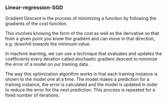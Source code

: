 ### Linear-regression-SGD

Gradient Descent is the process of minimizing a function by following the gradients of the cost function.

This involves knowing the form of the cost as well as the derivative so that from a given point you know the gradient and can move in that direction, e.g. downhill towards the minimum value.

In machine learning, we can use a technique that evaluates and updates the coefficients every iteration called stochastic gradient descent to minimize the error of a model on our training data.

The way this optimization algorithm works is that each training instance is shown to the model one at a time. The model makes a prediction for a training instance, the error is calculated and the model is updated in order to reduce the error for the next prediction. This process is repeated for a fixed number of iterations.
